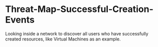 # Threat-Map-Successful-Creation-Events
Looking inside a network to discover all users who have successfully created resources, like Virtual Machines as an example.
